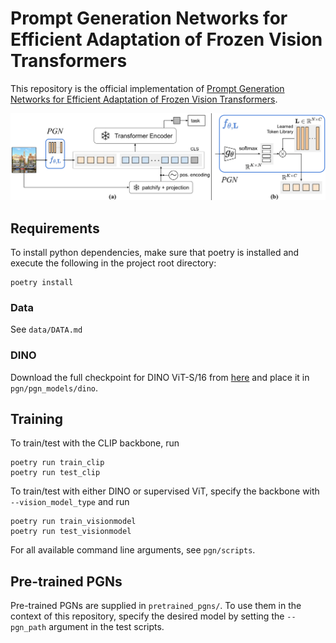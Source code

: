 # Prompt Generation Networks for Efficient Adaptation of Frozen Vision Transformers

This repository is the official implementation of [Prompt Generation Networks for Efficient Adaptation of Frozen Vision Transformers](https://arxiv.org/abs/2030.12345). 

<img src="figure/arch.png" alt="drawing" width="1000"/>

## Requirements

To install python dependencies, make sure that poetry is installed and execute the following in the project root directory:

```setup
poetry install
```
### Data
See `data/DATA.md`

### DINO
Download the full checkpoint for DINO ViT-S/16 from [here](https://github.com/facebookresearch/dino) and place it in `pgn/pgn_models/dino`.

## Training

To train/test with the CLIP backbone, run

```train
poetry run train_clip
poetry run test_clip
```

To train/test with either DINO or supervised ViT, specify the backbone with `--vision_model_type` and run

```train
poetry run train_visionmodel
poetry run test_visionmodel
```

For all available command line arguments, see `pgn/scripts`.

## Pre-trained PGNs
Pre-trained PGNs are supplied in `pretrained_pgns/`. To use them in the context of this repository, specify the desired model by setting the `--pgn_path` argument in the test scripts.

